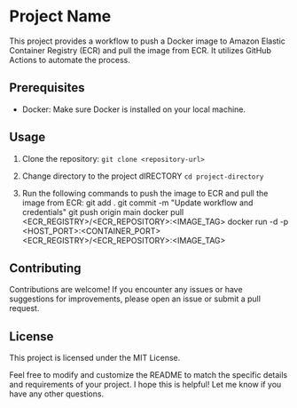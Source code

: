 # Project Name

This project provides a workflow to push a Docker image to Amazon Elastic Container Registry (ECR) and pull the image from ECR. It utilizes GitHub Actions to automate the process.

## Prerequisites

* Docker: Make sure Docker is installed on your local machine.

## Usage

1. Clone the repository:
```git clone <repository-url>```

2. Change directory to the project dIRECTORY
```cd project-directory```

3. Run the following commands to push the image to ECR and pull the image from ECR:
  git add .
  git commit -m "Update workflow and credentials"
  git push origin main
  docker pull <ECR_REGISTRY>/<ECR_REPOSITORY>:<IMAGE_TAG>
  docker run -d -p <HOST_PORT>:<CONTAINER_PORT> <ECR_REGISTRY>/<ECR_REPOSITORY>:<IMAGE_TAG>

## Contributing
Contributions are welcome! If you encounter any issues or have suggestions for improvements, please open an issue or submit a pull request.

## License
This project is licensed under the MIT License.

Feel free to modify and customize the README to match the specific details and requirements of your project.
I hope this is helpful! Let me know if you have any other questions.

